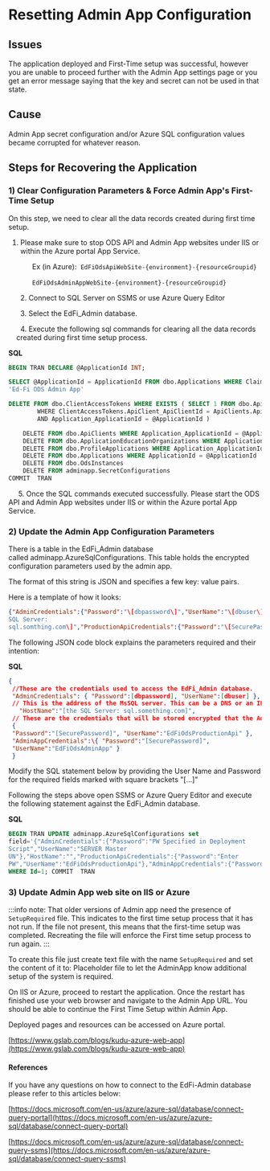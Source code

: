 # Resetting Admin App Configuration

## Issues

The application deployed and First-Time setup was successful, however you are
unable to proceed further with the Admin App settings page or you get an error
message saying that the key and secret can not be used in that state.

## Cause

Admin App secret configuration and/or Azure SQL configuration values became
corrupted for whatever reason.

## Steps for Recovering the Application

### 1) Clear Configuration Parameters & Force Admin App's First-Time Setup

On this step, we need to clear all the data records created during first time
setup.

1. Please make sure to stop ODS API and Admin App websites under IIS or within
   the Azure portal App Service.

            Ex (in Azure):  `EdFiOdsApiWebSite-{environment}-{resourceGroupid}`

            `EdFiOdsAdminAppWebSite-{environment}-{resourceGroupid}`

      2. Connect to SQL Server on SSMS or use Azure Query Editor

      3. Select the EdFi\_Admin database.

      4. Execute the following sql commands for clearing all the data records
      created during first time setup process.

**SQL**

```sql
BEGIN TRAN DECLARE @ApplicationId INT;

SELECT @ApplicationId = ApplicationId FROM dbo.Applications WHERE ClaimSetName =
'Ed-Fi ODS Admin App'

DELETE FROM dbo.ClientAccessTokens WHERE EXISTS ( SELECT 1 FROM dbo.ApiClients
        WHERE ClientAccessTokens.ApiClient_ApiClientId = ApiClients.ApiClientId
        AND Application_ApplicationId = @ApplicationId )

    DELETE FROM dbo.ApiClients WHERE Application_ApplicationId = @ApplicationId
    DELETE FROM dbo.ApplicationEducationOrganizations WHERE Application_ApplicationId = @ApplicationId
    DELETE FROM dbo.ProfileApplications WHERE Application_ApplicationId = @ApplicationId
    DELETE FROM dbo.Applications WHERE ApplicationId = @ApplicationId
    DELETE FROM dbo.OdsInstances
    DELETE FROM adminapp.SecretConfigurations
COMMIT  TRAN
```

     5. Once the SQL commands executed successfully. Please start the ODS API and Admin App websites under IIS or within the Azure portal App Service.

### 2) Update the Admin App Configuration Parameters

There is a table in the EdFi\_Admin database
called adminapp.AzureSqlConfigurations. This table holds the encrypted
configuration parameters used by the admin app.

The format of this string is JSON and specifies a few key: value pairs.

Here is a template of how it looks:

```json
{"AdminCredentials":{"Password":"\[dbpassword\]","UserName":"\[dbuser\]"},"HostName":"\[the
SQL Server:
sql.somthing.com\]","ProductionApiCredentials":{"Password":"\[SecurePassword\]","UserName":"EdFiOdsProductionApi"},"AdminAppCredentials":{"Password":"\[SecurePassword\]","UserName":"EdFiOdsAdminApp"}}
```

The following JSON code block explains the parameters required and their
intention:

**SQL**

```json
{
 //These are the credentials used to access the EdFi_Admin database.
 "AdminCredentials": { "Password":[dbpassword], "UserName":[dbuser] },
 // This is the address of the MsSQL server. This can be a DNS or an IP Address.
   "HostName":"[the SQL Server: sql.something.com]",
 // These are the credentials that will be stored encrypted that the Admin App will use to connect to the Ed-Fi ODS API "ProductionApiCredentials":\
 {
 "Password":"[SecurePassword]", "UserName":"EdFiOdsProductionApi" },
 "AdminAppCredentials":\{ "Password":"[SecurePassword]",
 "UserName":"EdFiOdsAdminApp" }
 }
 ```

Modify the SQL statement below by providing the User Name and Password for the
required fields marked with square brackets "\[...\]"

Following the steps above open SSMS or Azure Query Editor and execute the
following statement against the EdFi\_Admin database.

**SQL**

```sql
BEGIN TRAN UPDATE adminapp.AzureSqlConfigurations set
field='{"AdminCredentials":{"Password":"PW Specified in Deployment
Script","UserName":"SERVER Master
UN"},"HostName":"","ProductionApiCredentials":{"Password":"Enter
PW","UserName":"EdFiOdsProductionApi"},"AdminAppCredentials":{"Password":"","UserName":"EdFiOdsAdminApp"}}'
WHERE Id=1; COMMIT  TRAN
```

### 3) Update Admin App web site on IIS or Azure

:::info note:
That older versions of Admin app need the presence of
`SetupRequired` file. This indicates to the first time setup process that it has
not run. If the file not present, this means that the first-time setup was
completed. Recreating the file will enforce the First time setup process to run
again.
:::

To create this file just create text file with the name `SetupRequired` and set
the content of it to: Placeholder file to let the AdminApp know additional setup
of the system is required.

On IIS or Azure, proceed to restart the application. Once the restart has
finished use your web browser and navigate to the Admin App URL. You should be
able to continue the First Time Setup within Admin App.

Deployed pages and resources can be accessed on Azure portal.

[https://www.gslab.com/blogs/kudu-azure-web-app](https://www.gslab.com/blogs/kudu-azure-web-app)

#### References

If you have any questions on how to connect to the EdFi-Admin database please
refer to this articles below:

[https://docs.microsoft.com/en-us/azure/azure-sql/database/connect-query-portal](https://docs.microsoft.com/en-us/azure/azure-sql/database/connect-query-portal)

[https://docs.microsoft.com/en-us/azure/azure-sql/database/connect-query-ssms](https://docs.microsoft.com/en-us/azure/azure-sql/database/connect-query-ssms)
